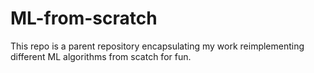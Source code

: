 # ML-from-scratch
This repo is a parent repository encapsulating my work reimplementing different ML algorithms from scatch for fun.
